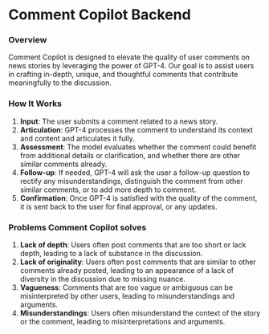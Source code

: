 # Comment Copilot Backend

### Overview

Comment Copilot is designed to elevate the quality of user comments on news stories by
leveraging the power of GPT-4. Our goal is to assist users in crafting in-depth, unique,
and thoughtful comments that contribute meaningfully to the discussion.

### How It Works

1. **Input**: The user submits a comment related to a news story.
2. **Articulation**: GPT-4 processes the comment to understand its context and content and
   articulates it fully.
3. **Assessment**: The model evaluates whether the comment could benefit from additional
   details or clarification, and whether there are other similar comments already.
4. **Follow-up**: If needed, GPT-4 will ask the user a follow-up question to rectify any
   misunderstandings, distinguish the comment from other similar comments, or to add
   more depth to comment.
5. **Confirmation**: Once GPT-4 is satisfied with the quality of the comment, it is sent back
   to the user for final approval, or any updates.

### Problems Comment Copilot solves

1. **Lack of depth**: Users often post comments that are too short or lack depth, leading
   to a lack of substance in the discussion.
2. **Lack of originality**: Users often post comments that are similar to other comments
   already posted, leading to an appearance of a lack of diversity in the discussion due
   to missing nuance.
3. **Vagueness**: Comments that are too vague or ambiguous can be misinterpreted by
   other users, leading to misunderstandings and arguments.
4. **Misunderstandings**: Users often misunderstand the context of the story or the
   comment, leading to misinterpretations and arguments.
